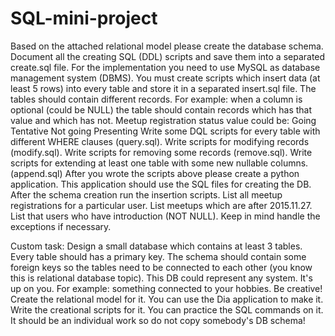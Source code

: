 # SQL-mini-project

Based on the attached relational model please create the database schema.
Document all the creating SQL (DDL) scripts and save them into a separated create.sql file.
For the implementation you need to use MySQL as database management system (DBMS).
You must create scripts which insert data (at least 5 rows) into every table and store it in a separated insert.sql file.
The tables should contain different records.
For example: when a column is optional (could be NULL) the table should contain records which has that value and which has not.
Meetup registration status value could be:
Going
Tentative
Not going
Presenting
Write some DQL scripts for every table with different WHERE clauses (query.sql).
Write scripts for modifying records (modify.sql).
Write scripts for removing some records (remove.sql).
Write scripts for extending at least one table with some new  nullable columns. (append.sql)
After you wrote the scripts above please create a python application. This application should use the SQL files for creating the DB.
After the schema creation run the insertion scripts.
List all meetup registrations for a particular user.
List meetups which are after 2015.11.27.
List that users who have introduction (NOT NULL).
Keep in mind handle the exceptions if necessary.

Custom task:
Design a small database which contains at least 3 tables. Every table should has a primary key.
The schema should contain some foreign keys so the tables need to be connected to each other (you know this is relational database topic).
This DB could represent any system. It's up on you.
For example: something connected to your hobbies. Be creative!
Create the relational model for it. You can use the Dia application to make it.
Write the creational scripts for it. You can practice the SQL commands on it.
It should be an individual work so do not copy somebody's DB schema!